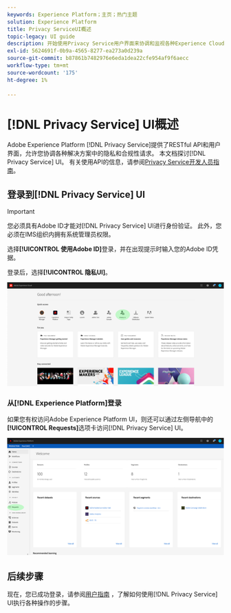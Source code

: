 ```yaml
---
keywords: Experience Platform；主页；热门主题
solution: Experience Platform
title: Privacy ServiceUI概述
topic-legacy: UI guide
description: 开始使用Privacy Service用户界面来协调和监视各种Experience Cloud应用程序中的隐私请求。
exl-id: 5624691f-0b9a-4565-8277-ea273a0d239a
source-git-commit: b87861b7482976e6eda1dea22cfe954af9f6aecc
workflow-type: tm+mt
source-wordcount: '175'
ht-degree: 1%

---
```


# [!DNL Privacy Service] UI概述

Adobe Experience Platform [!DNL Privacy Service]提供了RESTful API和用户界面，允许您协调各种解决方案中的隐私和合规性请求。 本文档探讨[!DNL Privacy Service] UI。 有关使用API的信息，请参阅[Privacy Service开发人员指南](../api/getting-started.md)。

## 登录到[!DNL Privacy Service] UI

>[!IMPORTANT]
>
>您必须具有Adobe ID才能对[!DNL Privacy Service] UI进行身份验证。 此外，您必须在IMS组织内拥有系统管理员权限。

选择&#x200B;**[!UICONTROL 使用Adobe ID]**&#x200B;登录，并在出现提示时输入您的Adobe ID凭据。

登录后，选择&#x200B;**[!UICONTROL 隐私UI]**。

![](../images/ui-overview/quick-access.png)

### 从[!DNL Experience Platform]登录

如果您有权访问Adobe Experience Platform UI，则还可以通过左侧导航中的&#x200B;**[!UICONTROL Requests]**&#x200B;选项卡访问[!DNL Privacy Service] UI。

![](../images/ui-overview/platform.png)

## 后续步骤

现在，您已成功登录，请参阅[用户指南](user-guide.md) ，了解如何使用[!DNL Privacy Service] UI执行各种操作的步骤。
